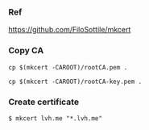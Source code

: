 ### Ref

https://github.com/FiloSottile/mkcert

### Copy CA

```
cp $(mkcert -CAROOT)/rootCA.pem .

cp $(mkcert -CAROOT)/rootCA-key.pem .
```

### Create certificate

```
$ mkcert lvh.me "*.lvh.me"
```
